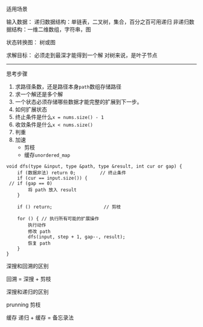 适用场景

输入数据：
    递归数据结构：单链表，二叉树，集合，百分之百可用递归
    非递归数据结构：一维二维数组，字符串，图

状态转换图：
    树或图

求解目标：
    必须走到最深才能得到一个解
    对树来说，是叶子节点

---

思考步骤

1. 求路径条数，还是路径本身`path`数组存储路径
2. 求一个解还是多个解
3. 一个状态必须存储哪些数据才能完整的扩展到下一步。
4. 如何扩展状态
5. 终止条件是什么`x = nums.size() - 1`
6. 收敛条件是什么`x < nums.size()`
7. 判重
8. 加速
    - 剪枝
    - 缓存`unordered_map`

```
void dfs(type &input, type &path, type &result, int cur or gap) {
    if (数据非法) return 0;         // 终止条件 
    if (cur == input.size()) {
 // if (gap == 0) 
        将 path 放入 result 
    }

    if () return;                   // 剪枝

    for () { // 执行所有可能的扩展操作
        执行动作
        修改 path
        dfs(input, step + 1, gap--, result);
        恢复 path
    }
}
```

深搜和回溯的区别

回溯 = 深搜 + 剪枝

深搜和递归的区别

prunning 剪枝

缓存 
递归 + 缓存 = 备忘录法
